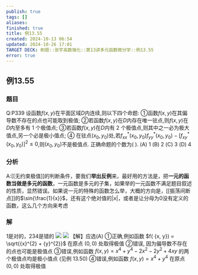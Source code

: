 ```yaml
---
publish: true
tags: []
aliases: 
finished: true
title: 例13.55
created: 2024-10-13 06:54
updated: 2024-10-26 17:01
TARGET DECK: 刷题::张宇高数强化::第13讲多元函数微分学::例13.55
error: true
---
```

## 例13.55
### 题目
Q:P339 设函数$f( {x, y})$在平面区域$D$内连续,则以下四个命题:
①函数$f( {x, y})$在其偏导数不存在的点也可能取到极值;
②若函数$f( {x, y})$在$D$内存在唯一驻点,则$f( {x, y})$在$D$内至多有 1 个极值点;
③若函数$f( {x, y})$在$D$内有 2 个极值点,则其中之一必为极大值点,另一个必是极小值点;
④ 在驻点$( {{x}_{0},{y}_{0}})$处,若${f}_{xx}^{ * }( {{x}_{0},{y}_{0}}) {f}_{yy}^{ * }( {{x}_{0},{y}_{0}}) - {\lbrack {f}_{xy}^{ * }( {x}_{0},{y}_{0}) \rbrack }^{2} \leq 0$,则$( {{x}_{0},{y}_{0}})$不是极值点.
正确命题的个数为( ).
(A) 1 
(B) 2 
(C) 3 
(D) 4
### 分析
A:[[无约束极值]]的判断条件，要我们**举出反例**来，最好用的方法是，把**一元的函数当做是多元的函数**，一元函数是多元的子集，如果举的一元函数不满足题目叙述的性质，显然错误。如果说一元的特殊的函数怎么举，大概的方向是，[[振荡间断点]]的$\sin{\frac{1}{x}}$，还有这个绝对值的$|x|$，或者是让分母为0没有定义的函数，这么几个方向来考虑
### 解
1是对的，234是错的
![](https://img.hwenyi.tech/202410270100648.webp)
![](https://img.hwenyi.tech/202410270100919.webp)
【解】应选(A)
①正确,例如函数 $f( {x, y}) = \sqrt{{x}^{2} + {y}^{2}}$ 在原点 $( {0,0})$ 处取得极值
②错误, 因为偏导数不存在的点也可能是极值点
③错误,例如函数 $f( {x, y}) = {x}^{4} + {y}^{4} - 2{x}^{2} - 2{y}^{2} + {4xy}$ 的两个极值点均是极小值点 (见例 13.50)
④错误,例如函数 $f( {x, y}) = {x}^{4} + {y}^{4}$ 在原点 $( {0,0})$ 处取得极值


